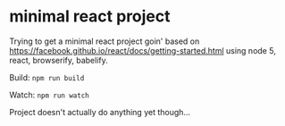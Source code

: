 minimal react project
=====================

Trying to get a minimal react project goin' based on <https://facebook.github.io/react/docs/getting-started.html> using node 5, react, browserify, babelify.

Build: `npm run build`

Watch: `npm run watch`

Project doesn't actually do anything yet though…
